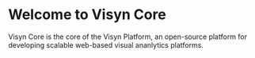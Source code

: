 # Welcome to Visyn Core

Visyn Core is the core of the Visyn Platform, an open-source platform for developing scalable web-based visual ananlytics platforms.
